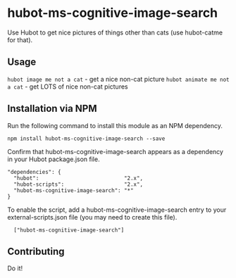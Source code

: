hubot-ms-cognitive-image-search
===================

Use Hubot to get nice pictures of things other than cats (use hubot-catme for that).

## Usage

`hubot image me not a cat` - get a nice non-cat picture
`hubot animate me not a cat` - get LOTS of nice non-cat pictures


## Installation via NPM

Run the following command to install this module as an NPM dependency.

```
npm install hubot-ms-cognitive-image-search --save
```

Confirm that hubot-ms-cognitive-image-search appears as a dependency in your Hubot package.json file.

```
"dependencies": {
  "hubot":                           "2.x",
  "hubot-scripts":                   "2.x",
  "hubot-ms-cognitive-image-search": "*"
}
```

To enable the script, add a hubot-ms-cognitive-image-search entry to your external-scripts.json file (you may need to create this file).

```
  ["hubot-ms-cognitive-image-search"]
```

## Contributing

Do it!
